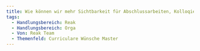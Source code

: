 ```yaml
---
title: Wie können wir mehr Sichtbarkeit für Abschlussarbeiten, Kolloqien, etc. schaffen?
tags:
  - Handlungsbereich: Reak
  - Handlungsbereich: Orga
  - Von: Reak Team
  - Themenfeld: Curriculare Wünsche Master
---
```

